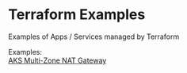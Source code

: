 # Terraform Examples
Examples of Apps / Services managed by Terraform

Examples:
<br/>
<a href="./aks-multizone-natgw">AKS Multi-Zone NAT Gateway</a>
